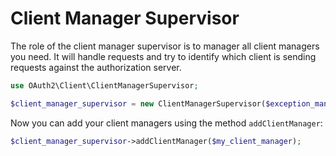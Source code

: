 Client Manager Supervisor
=========================

The role of the client manager supervisor is to manager all client managers you need.
It will handle requests and try to identify which client is sending requests against the authorization server.

```php
use OAuth2\Client\ClientManagerSupervisor;

$client_manager_supervisor = new ClientManagerSupervisor($exception_manager);
```

Now you can add your client managers using the method `addClientManager`:

```php
$client_manager_supervisor->addClientManager($my_client_manager);
```

